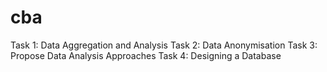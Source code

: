 # cba

Task 1: Data Aggregation and Analysis
Task 2: Data Anonymisation
Task 3: Propose Data Analysis Approaches
Task 4: Designing a Database
